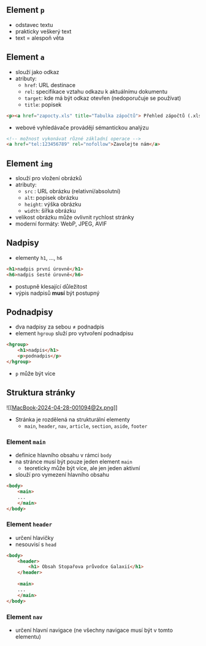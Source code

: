 ## Element `p`
- odstavec textu
- prakticky veškerý text
- text = alespoň věta

## Element `a`
- slouží jako odkaz
- atributy:
	- `href`: URL destinace
	- `rel`: specifikace vztahu odkazu k aktuálnímu dokumentu
	- `target`: kde má být odkaz otevřen (nedoporučuje se používat)
	- `title`: popisek
```HTML
<p><a href="zapocty.xls" title="Tabulka zápočtů"> Přehled zápočtů (.xls)</a> z předmětu KMI/WEB.</p>
```
- webové vyhledávače provádějí sémantickou analýzu
```HTML
<!-- možnost vykonávat různé základní operace -->
<a href="tel:123456789" rel="nofollow">Zavolejte nám</a>
```

## Element `img`
- slouží pro vložení obrázků
- atributy:
	- `src` : URL obrázku (relativní/absolutní)
	- `alt`: popisek obrázku
	- `height`: výška obrázku
	- `width`: šířka obrázku
- velikost obrázku může ovlivnit rychlost stránky
- moderní formáty: WebP, JPEG, AVIF

## Nadpisy
- elementy `h1`, ..., `h6`
```HTML
<h1>nadpis první úrovně</h1>
<h6>nadpis šesté úrovně</h6>
```
- postupně klesající důležitost
- výpis nadpisů **musí** být postupný

## Podnadpisy
- dva nadpisy za sebou $\neq$ podnadpis
- element `hgroup` služí pro vytvoření podnadpisu
```HTML
<hgroup>
	<h1>nadpis</h1>
	<p>podnadpis</p>
</hgroup>
```
- `p` může být více

## Struktura stránky
![[MacBook-2024-04-28-001094@2x.png]]
- Stránka je rozdělená na strukturální elementy
	- `main`, `header`, `nav`, `article`, `section`, `aside`, `footer`

### Element `main`
- definice hlavního obsahu v rámci `body`
- na stránce musí být pouze jeden element `main`
	- teoreticky může být více, ale jen jeden aktivní
- slouží pro vymezení hlavního obsahu
```HTML
<body>
	<main>
	...
	</main>
</body>
```

### Element `header`
- určení hlavičky
- nesouvisí s `head`
```HTML
<body>
	<header>
		<h1> Obsah Stopařova průvodce Galaxií</h1>
	</header>
	
	<main>
	...
	</main>
</body>
```

### Element `nav`
- určení hlavní navigace (ne všechny navigace musí být v tomto elementu)
```HTML

```